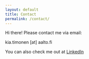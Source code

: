 ```yaml
---
layout: default
title: Contact
permalink: /contact/
---
```


Hi there! Please contact me via email:

kia.timonen [at] aalto.fi

You can also check me out at [LinkedIn][1]

[1]: https://www.linkedin.com/in/kiatimonen/